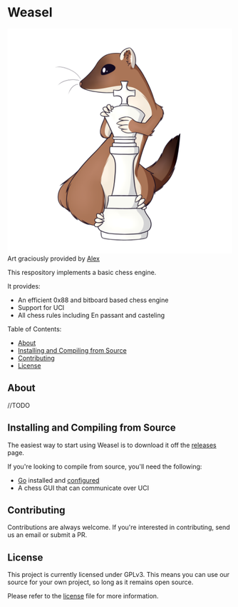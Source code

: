 Weasel
===========

![Logo](weasel.png)
Art graciously provided by [Alex](https://www.deviantart.com/redhead-alex)

This respository implements a basic chess engine.

It provides:

  * An efficient 0x88 and bitboard based chess engine
  * Support for UCI
  * All chess rules including En passant and casteling

Table of Contents:

  * [About](#about)
  * [Installing and Compiling from Source](#installing-and-compiling-from-source)
  * [Contributing](#contributing)
  * [License](#license)

About
-----

//TODO

Installing and Compiling from Source
------------

The easiest way to start using Weasel is to download it off the [releases](https://github.com/WeaselChess/Weasel/releases) page.


If you're looking to compile from source, you'll need the following:

  * [Go](https://golang.org) installed and [configured](https://golang.org/doc/install)
  * A chess GUI that can communicate over UCI

Contributing
------------

Contributions are always welcome. If you're interested in contributing, send us an email or submit a PR.

License
-------

This project is currently licensed under GPLv3. This means you can use our source for your own project, so long as it remains open source.

Please refer to the [license](/LICENSE) file for more information.
